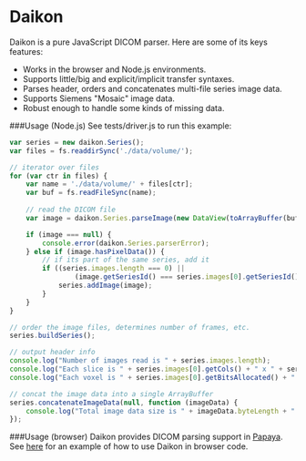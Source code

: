Daikon 
======

Daikon is a pure JavaScript DICOM parser.  Here are some of its keys features:

- Works in the browser and Node.js environments.
- Supports little/big and explicit/implicit transfer syntaxes.
- Parses header, orders and concatenates multi-file series image data.
- Supports Siemens "Mosaic" image data.
- Robust enough to handle some kinds of missing data.

###Usage (Node.js)
See tests/driver.js to run this example:

```javascript
var series = new daikon.Series();
var files = fs.readdirSync('./data/volume/');

// iterator over files
for (var ctr in files) {
    var name = './data/volume/' + files[ctr];
    var buf = fs.readFileSync(name);
    
    // read the DICOM file
    var image = daikon.Series.parseImage(new DataView(toArrayBuffer(buf)));

    if (image === null) {
        console.error(daikon.Series.parserError);
    } else if (image.hasPixelData()) {
        // if its part of the same series, add it
        if ((series.images.length === 0) || 
                (image.getSeriesId() === series.images[0].getSeriesId())) {
            series.addImage(image);
        }
    }
}

// order the image files, determines number of frames, etc.
series.buildSeries();

// output header info
console.log("Number of images read is " + series.images.length);
console.log("Each slice is " + series.images[0].getCols() + " x " + series.images[0].getRows());
console.log("Each voxel is " + series.images[0].getBitsAllocated() + " bits");

// concat the image data into a single ArrayBuffer
series.concatenateImageData(null, function (imageData) {
    console.log("Total image data size is " + imageData.byteLength + " bytes");
});
```
###Usage (browser)
Daikon provides DICOM parsing support in [Papaya](https://github.com/rii-mango/Papaya).  See [here](https://github.com/rii-mango/Papaya/blob/master/src/js/volume/dicom/header-dicom.js) for an example of how to use Daikon in browser code.
